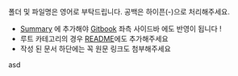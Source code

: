 
폴더 및 파일명은 영어로 부탁드립니다.
공백은 하이픈(-)으로 처리해주세요.


- [Summary](SUMMARY.md) 에 추가해야 [Gitbook](https://rkdehddud96s-personal-organizati.gitbook.io/document#app-frameworks) 좌측 사이드바 에도 반영이 됩니다 !
- 루트 카테고리의 경우 [README](README.md)에도 추가해주세요
- 작성 된 문서 하단에는 꼭 원문 링크도 첨부해주세요

asd
